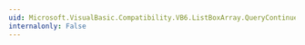 ```yaml
---
uid: Microsoft.VisualBasic.Compatibility.VB6.ListBoxArray.QueryContinueDrag
internalonly: False
---
```

